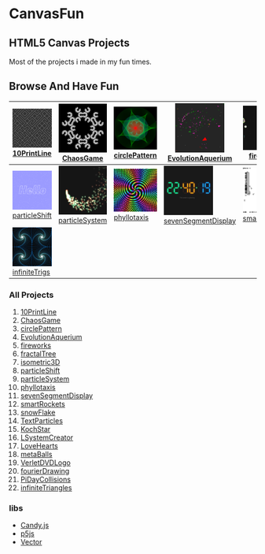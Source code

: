 # CanvasFun

## HTML5 Canvas Projects

Most of the projects i made in my fun times.

## Browse And Have Fun

[<img width="200px" src="./thumbnails/10printline_400x400-min.png" /><br/>10PrintLine](https://anuraghazra.github.io/CanvasFun/10PrintLine) | [<img width="200px" src="./thumbnails/chaosgame_400x400-min.png" /><br/>ChaosGame](https://anuraghazra.github.io/CanvasFun/ChaosGame) | [<img width="200px" src="./thumbnails/circlepattern-min.png" /><br/>circlePattern](https://anuraghazra.github.io/CanvasFun/circlePattern) | [<img width="100px" src="./thumbnails/evolutionAquerium_400x400-min.png" /><br/>EvolutionAquerium](https://anuraghazra.github.io/EvolutionAquerium) | [<img width="200px" src="./thumbnails/fireworks_400x400-min.png" /><br/>fireworks](https://anuraghazra.github.io/CanvasFun/fireworks) | [<img width="200px" src="./thumbnails/frataltree_400x400-min.png" /><br/>fractalTree](https://anuraghazra.github.io/CanvasFun/fractalTree) | [<img width="200px" src="./thumbnails/isometric3d_400x400-min.png" /><br/>isometric3D](https://anuraghazra.github.io/CanvasFun/isometric3D) 
| --- | --- | --- | --- | --- | --- | --- |
[<img width="200px" src="./thumbnails/particleshift_400x400-min.png" /><br/>particleShift](https://anuraghazra.github.io/CanvasFun/particleShift) | [<img width="200px" src="./thumbnails/particlesystem_400x400-min.png" /><br/>particleSystem](https://anuraghazra.github.io/CanvasFun/particleSystem) | [<img width="200px" src="./thumbnails/phyllotaxis_400x400-min.gif" /><br/>phyllotaxis](https://anuraghazra.github.io/CanvasFun/phyllotaxis) | [<img width="100px" src="./thumbnails/7segment_400x400-min.png" /><br/>sevenSegmentDisplay](https://anuraghazra.github.io/CanvasFun/sevenSegmentDisplay) | [<img width="200px" src="./thumbnails/smartrockets400x400-min.png" /><br/>smartRockets](https://anuraghazra.github.io/CanvasFun/smartRockets) | [<img width="200px" src="./thumbnails/snowflake_400x400-min.png" /><br/>snowFlake](https://anuraghazra.github.io/CanvasFun/snowFlake) | [<img width="200px" src="./thumbnails/imageParticle_400x400-min.png" /><br/>TextParticles](https://anuraghazra.github.io/CanvasFun/TextParticles) | [<img width="200px" src="./thumbnails/KochStar_400x400-min.png" /><br/>KochStar](https://anuraghazra.github.io/CanvasFun/KochStar) | [<img width="200px" src="./thumbnails/lsystemcreator_400x400-min.png" /><br/>LSystemCreator](https://anuraghazra.github.io/CanvasFun/LSystemCreator) | [<img width="200px" src="./thumbnails/loveHearts_400x400-min.png" /><br/>LoveHearts](https://anuraghazra.github.io/CanvasFun/LoveHearts) | [<img width="200px" src="./thumbnails/loveHearts_400x400-min.png" /><br/>LoveHearts](https://anuraghazra.github.io/CanvasFun/LoveHearts)
| [<img width="200px" src="./thumbnails/infinitetrig_400x400-min.png" /><br/>infiniteTrigs](https://anuraghazra.github.io/CanvasFun/infiniteTriangles)

### All Projects

1. [10PrintLine](https://anuraghazra.github.io/CanvasFun/10PrintLine) 
2. [ChaosGame](https://anuraghazra.github.io/CanvasFun/ChaosGame) 
3. [circlePattern](https://anuraghazra.github.io/CanvasFun/circlePattern) 
4. [EvolutionAquerium](https://anuraghazra.github.io/EvolutionAquerium) 
5. [fireworks](https://anuraghazra.github.io/CanvasFun/fireworks) 
6. [fractalTree](https://anuraghazra.github.io/CanvasFun/fractalTree) 
7. [isometric3D](https://anuraghazra.github.io/CanvasFun/isometric3D) 
8. [particleShift](https://anuraghazra.github.io/CanvasFun/particleShift) 
9. [particleSystem](https://anuraghazra.github.io/CanvasFun/particleSystem) 
10. [phyllotaxis](https://anuraghazra.github.io/CanvasFun/phyllotaxis) 
11. [sevenSegmentDisplay](https://anuraghazra.github.io/CanvasFun/sevenSegmentDisplay)
12. [smartRockets](https://anuraghazra.github.io/CanvasFun/smartRockets) 
13. [snowFlake](https://anuraghazra.github.io/CanvasFun/snowFlake) 
14. [TextParticles](https://anuraghazra.github.io/CanvasFun/TextParticles) 
15. [KochStar](https://anuraghazra.github.io/CanvasFun/KochStar) 
16. [LSystemCreator](https://anuraghazra.github.io/LSystemCreator) 
17. [LoveHearts](https://anuraghazra.github.io/CanvasFun/LoveHearts) 
18. [metaBalls](https://anuraghazra.github.io/CanvasFun/metaBalls) 
19. [VerletDVDLogo](https://anuraghazra.github.io/CanvasFun/VerletDVDLogo) 
20. [fourierDrawing](https://anuraghazra.github.io/CanvasFun/fourierDrawing) 
21. [PiDayCollisions](https://anuraghazra.github.io/CanvasFun/PiDayCollisions)
22. [infiniteTriangles](https://anuraghazra.github.io/CanvasFun/infiniteTriangles)


### libs
* [Candy.js](https://github.com/anuraghazra/Candy.js)
* [p5js](https://github.com/processing/p5.js)
* [Vector](https://github.com/anuraghazra/CanvasFun/blob/master/src/lib/Vector.js) 